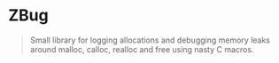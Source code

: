 # ZBug
>
> Small library for logging allocations and debugging memory leaks 
> around malloc, calloc, realloc and free using nasty C macros.
>
